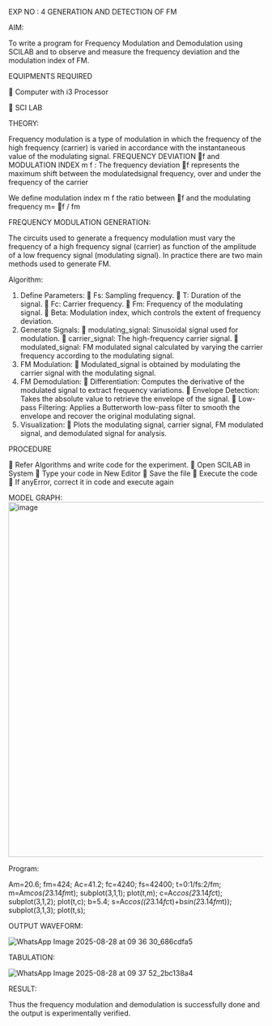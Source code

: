 EXP NO : 4 GENERATION AND DETECTION OF FM

AIM:

To write a program for Frequency Modulation and Demodulation using SCILAB and to observe
and measure the frequency deviation and the modulation index of FM.

EQUIPMENTS REQUIRED

 Computer with i3 Processor

 SCI LAB

THEORY:

Frequency modulation is a type of modulation in which the frequency of the high frequency
(carrier) is varied in accordance with the instantaneous value of the modulating signal.
FREQUENCY DEVIATION f and MODULATION INDEX m f :
The frequency deviation f represents the maximum shift between the modulatedsignal
frequency, over and under the frequency of the carrier

We define modulation index m f the ratio between f and the modulating frequency
m= f / fm

FREQUENCY MODULATION GENERATION:

The circuits used to generate a frequency modulation must vary the frequency of a high
frequency signal (carrier) as function of the amplitude of a low frequency signal (modulating signal). In
practice there are two main methods used to generate FM.

Algorithm:

1. Define Parameters:
 Fs: Sampling frequency.
 T: Duration of the signal.
 Fc: Carrier frequency.
 Fm: Frequency of the modulating signal.
 Beta: Modulation index, which controls the extent of frequency deviation.
3. Generate Signals:
 modulating_signal: Sinusoidal signal used for modulation.
 carrier_signal: The high-frequency carrier signal.
 modulated_signal: FM modulated signal calculated by varying the carrier frequency according
to the modulating signal.
4. FM Modulation:
 Modulated_signal is obtained by modulating the carrier signal with the modulating signal.
5. FM Demodulation:
 Differentiation: Computes the derivative of the modulated signal to extract frequency
variations.
 Envelope Detection: Takes the absolute value to retrieve the envelope of the signal.
 Low-pass Filtering: Applies a Butterworth low-pass filter to smooth the envelope and recover
the original modulating signal.
6. Visualization:
 Plots the modulating signal, carrier signal, FM modulated signal, and demodulated signal for
analysis.

PROCEDURE

 Refer Algorithms and write code for the experiment.
 Open SCILAB in System
 Type your code in New Editor
 Save the file
 Execute the code
 If anyError, correct it in code and execute again

MODEL GRAPH:
<img width="1312" height="700" alt="image" src="https://github.com/user-attachments/assets/0f081bdf-408f-424f-bf45-7587e918fc64" />

Program:

Am=20.6;
fm=424;
Ac=41.2;
fc=4240;
fs=42400;
t=0:1/fs:2/fm;
m=Am*cos(2*3.14*fm*t);
subplot(3,1,1);
plot(t,m);
c=Ac*cos(2*3.14*fc*t);
subplot(3,1,2);
plot(t,c);
b=5.4;
s=Ac*cos((2*3.14*fc*t)+b*sin(2*3.14*fm*t));
subplot(3,1,3);
plot(t,s);

OUTPUT WAVEFORM:

![WhatsApp Image 2025-08-28 at 09 36 30_686cdfa5](https://github.com/user-attachments/assets/1ef484ac-0aa5-4df8-ba7a-dc7286d53471)

TABULATION:

![WhatsApp Image 2025-08-28 at 09 37 52_2bc138a4](https://github.com/user-attachments/assets/b74d703d-ef5e-4671-8a04-03414c995748)

RESULT:

Thus the frequency modulation and demodulation is successfully done and the output is
experimentally verified.
